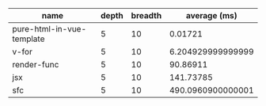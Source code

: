 | name                      | depth | breadth | average (ms)      |
| ------------------------- | ----- | ------- | ----------------- |
| pure-html-in-vue-template | 5     | 10      | 0.01721           |
| v-for                     | 5     | 10      | 6.204929999999999 |
| render-func               | 5     | 10      | 90.86911          |
| jsx                       | 5     | 10      | 141.73785         |
| sfc                       | 5     | 10      | 490.0960900000001 |